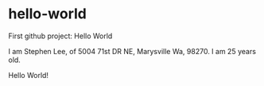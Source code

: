 # hello-world
First github project: Hello World

I am Stephen Lee, of 5004 71st DR NE, Marysville Wa, 98270.
I am 25 years old.

Hello World!
